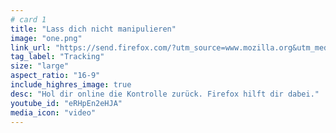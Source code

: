 ```yaml
---
# card 1
title: "Lass dich nicht manipulieren"
image: "one.png"
link_url: "https://send.firefox.com/?utm_source=www.mozilla.org&utm_medium=referral&utm_campaign=election&utm_content=card"
tag_label: "Tracking"
size: "large"
aspect_ratio: "16-9"
include_highres_image: true
desc: "Hol dir online die Kontrolle zurück. Firefox hilft dir dabei."
youtube_id: "eRHpEn2eHJA"
media_icon: "video"
---
```

